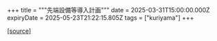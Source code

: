 +++
title = """先端設備等導入計画"""
date = 2025-03-31T15:00:00.000Z
expiryDate = 2025-05-23T21:22:15.805Z
tags = ["kuriyama"]
+++


[[source]](https://www.town.kuriyama.hokkaido.jp/soshiki/51/95.html)
